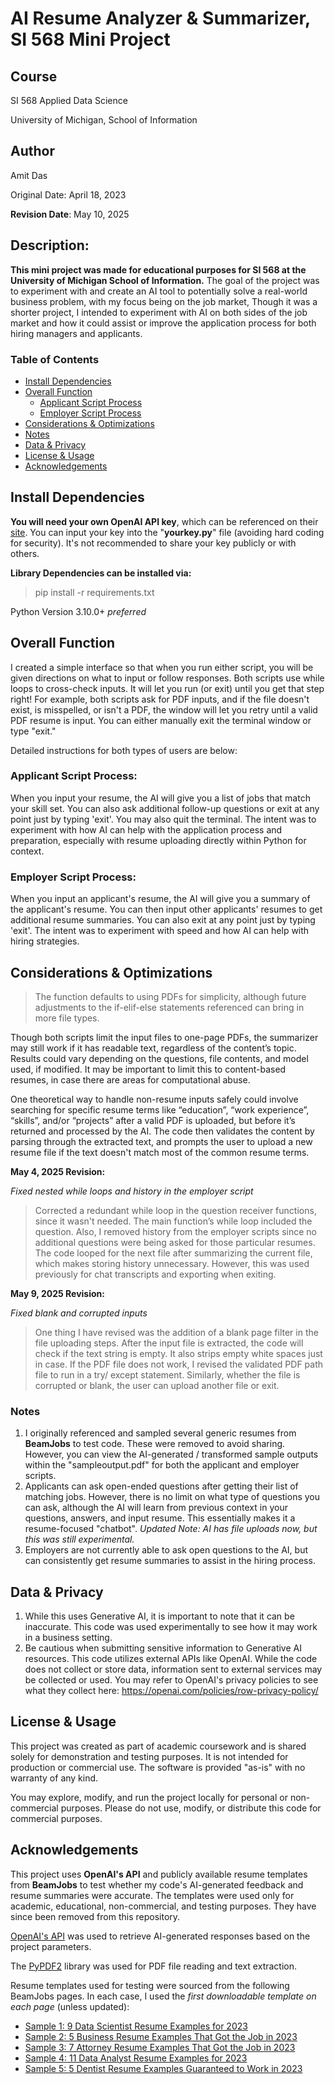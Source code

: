 # AI Resume Analyzer & Summarizer, SI 568 Mini Project

## Course
SI 568 Applied Data Science  

University of Michigan, School of Information

## Author
Amit Das

Original Date: April 18, 2023 

**Revision Date**: May 10, 2025 

## Description:
**This mini project was made for educational purposes for SI 568 at the University of Michigan School of Information.** The goal of the project was to experiment with and create an AI tool to potentially solve a real-world business problem, with my focus being on the job market, Though it was a shorter project, I intended to experiment with AI on both sides of the job market and how it could assist or improve the application process for both hiring managers and applicants.

### Table of Contents
- [Install Dependencies](#install-dependencies)
- [Overall Function](#overall-function)
  - [Applicant Script Process](#applicant-script-process)
  - [Employer Script Process](#employer-script-process)
- [Considerations & Optimizations](#considerations--optimizations)
- [Notes](#notes)
- [Data & Privacy](#data--privacy)
- [License & Usage](#license--usage)
- [Acknowledgements](#acknowledgements)

## Install Dependencies 
**You will need your own OpenAI API key**, which can be referenced on their [site](https://openai.com/api/). You can input your key into the "**yourkey.py**" file (avoiding hard coding for security). It's not recommended to share your key publicly or with others.

**Library Dependencies can be installed via:**
> pip install -r requirements.txt

Python Version 3.10.0+ *preferred*

## Overall Function
I created a simple interface so that when you run either script, you will be given directions on what to input or follow responses. Both scripts use while loops to cross-check inputs. It will let you run (or exit) until you get that step right! For example, both scripts ask for PDF inputs, and if the file doesn't exist, is misspelled, or isn't a PDF, the window will let you retry until a valid PDF resume is input. You can either manually exit the terminal window or type "exit."

Detailed instructions for both types of users are below:

### Applicant Script Process:
When you input your resume, the AI will give you a list of jobs that match your skill set. You can also ask additional follow-up questions or exit at any point just by typing 'exit'. You may also quit the terminal. The intent was to experiment with how AI can help with the application process and preparation, especially with resume uploading directly within Python for context. 

### Employer Script Process:
When you input an applicant's resume, the AI will give you a summary of the applicant's resume. You can then input other applicants' resumes to get additional resume summaries. You can also exit at any point just by typing 'exit'. The intent was to experiment with speed and how AI can help with hiring strategies.

## Considerations & Optimizations
> The function defaults to using PDFs for simplicity, although future adjustments to the if-elif-else statements referenced can bring in more file types.

Though both scripts limit the input files to one-page PDFs, the summarizer may still work if it has readable text, regardless of the content’s topic. Results could vary depending on the questions, file contents, and model used, if modified. It may be important to limit this to content-based resumes, in case there are areas for computational abuse.

One theoretical way to handle non-resume inputs safely could involve searching for specific resume terms like “education”, “work experience”, “skills”, and/or “projects” after a valid PDF is uploaded, but before it’s returned and processed by the AI. The code then validates the content by parsing through the extracted text, and prompts the user to upload a new resume file if the text doesn't match most of the common resume terms.

**May 4, 2025 Revision:** 

*Fixed nested while loops and history in the employer script*

> Corrected a redundant while loop in the question receiver functions, since it wasn't needed. The main function’s while loop included the question. Also, I removed history from the employer scripts since no additional questions were being asked for those particular resumes. The code looped for the next file after summarizing the current file, which makes storing history unnecessary. However, this was used previously for chat transcripts and exporting when exiting.

**May 9, 2025 Revision:**

*Fixed blank and corrupted inputs*

> One thing I have revised was the addition of a blank page filter in the file uploading steps. After the input file is extracted, the code will check if the text string is empty. It also strips empty white spaces just in case. If the PDF file does not work, I revised the validated PDF path file to run in a try/ except statement. Similarly, whether the file is corrupted or blank, the user can upload another file or exit.

### Notes
1. I originally referenced and sampled several generic resumes from **BeamJobs** to test code. These were removed to avoid sharing. However, you can view the AI-generated / transformed sample outputs within the "sampleoutput.pdf" for both the applicant and employer scripts.
1. Applicants can ask open-ended questions after getting their list of matching jobs. However, there is no limit on what type of questions you can ask, although the AI will learn from previous context in your questions, answers, and input resume. This essentially makes it a resume-focused "chatbot". *Updated Note: AI has file uploads now, but this was still experimental.*
1. Employers are not currently able to ask open questions to the AI, but can consistently get resume summaries to assist in the hiring process.

## Data & Privacy
1. While this uses Generative AI, it is important to note that it can be inaccurate. This code was used experimentally to see how it may work in a business setting.
1. Be cautious when submitting sensitive information to Generative AI resources. This code utilizes external APIs like OpenAI. While the code does not collect or store data, information sent to external services may be collected or used. You may refer to OpenAI's privacy policies to see what they collect here: https://openai.com/policies/row-privacy-policy/

## License & Usage

This project was created as part of academic coursework and is shared solely for demonstration and testing purposes. It is not intended for production or commercial use. The software is provided "as-is" with no warranty of any kind. 

You may explore, modify, and run the project locally for personal or non-commercial purposes. Please do not use, modify, or distribute this code for commercial purposes.

## Acknowledgements

This project uses **OpenAI's API** and publicly available resume templates from **BeamJobs** to test whether my code's AI-generated feedback and resume summaries were accurate. The templates were used only for academic, educational, non-commercial, and testing purposes. They have since been removed from this repository.

[OpenAI's API](https://openai.com/api/) was used to retrieve AI-generated responses based on the project parameters.

The [PyPDF2](https://pypdf2.readthedocs.io/en/3.x/) library was used for PDF file reading and text extraction.

Resume templates used for testing were sourced from the following BeamJobs pages. In each case, I used the *first downloadable template on each page* (unless updated):

- [Sample 1: 9 Data Scientist Resume Examples for 2023](https://www.beamjobs.com/resumes/data-science-resume-example-guide)
- [Sample 2: 5 Business Resume Examples That Got the Job in 2023](https://www.beamjobs.com/resumes/business-resume-examples)
- [Sample 3: 7 Attorney Resume Examples That Got the Job in 2023](https://www.beamjobs.com/resumes/attorney-resume-examples)
- [Sample 4: 11 Data Analyst Resume Examples for 2023](https://www.beamjobs.com/resumes/data-analyst-resume-examples#writing-your-data-analyst-resume)
- [Sample 5: 5 Dentist Resume Examples Guaranteed to Work in 2023](https://www.beamjobs.com/resumes/dentist-resume-examples)
